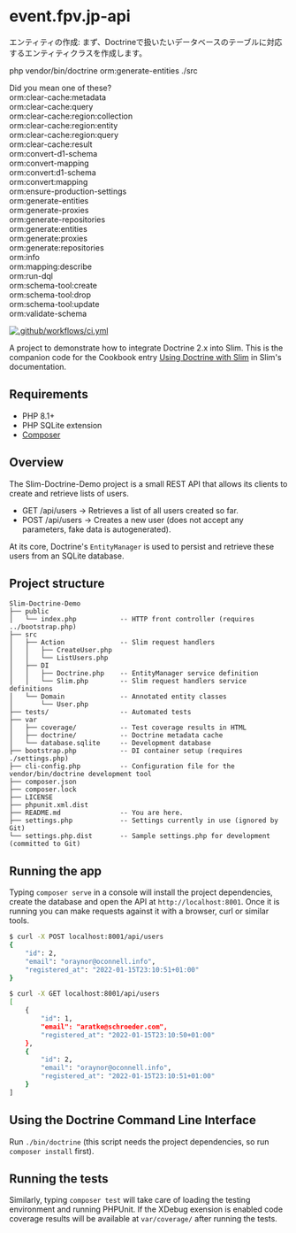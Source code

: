 # event.fpv.jp-api

エンティティの作成:
まず、Doctrineで扱いたいデータベースのテーブルに対応するエンティティクラスを作成します。

php vendor/bin/doctrine orm:generate-entities ./src

  Did you mean one of these?                   
      orm:clear-cache:metadata                 
      orm:clear-cache:query                    
      orm:clear-cache:region:collection        
      orm:clear-cache:region:entity            
      orm:clear-cache:region:query             
      orm:clear-cache:result                   
      orm:convert-d1-schema                    
      orm:convert-mapping                      
      orm:convert:d1-schema                    
      orm:convert:mapping                      
      orm:ensure-production-settings           
      orm:generate-entities                    
      orm:generate-proxies                     
      orm:generate-repositories                
      orm:generate:entities                    
      orm:generate:proxies                     
      orm:generate:repositories                
      orm:info                                 
      orm:mapping:describe                     
      orm:run-dql                              
      orm:schema-tool:create                   
      orm:schema-tool:drop                     
      orm:schema-tool:update                   
      orm:validate-schema 

[![.github/workflows/ci.yml](https://github.com/1ma/Slim-Doctrine-Demo/actions/workflows/ci.yml/badge.svg)](https://github.com/1ma/Slim-Doctrine-Demo/actions)

A project to demonstrate how to integrate Doctrine 2.x into Slim. This is the companion
code for the Cookbook entry [Using Doctrine with Slim] in Slim's documentation.

## Requirements

- PHP 8.1+
- PHP SQLite extension
- [Composer]

## Overview

The Slim-Doctrine-Demo project is a small REST API that allows its clients to
create and retrieve lists of users.

- GET /api/users    -> Retrieves a list of all users created so far.
- POST /api/users   -> Creates a new user (does not accept any parameters, fake data is autogenerated).

At its core, Doctrine's `EntityManager` is used to persist and retrieve these
users from an SQLite database.

## Project structure

```
Slim-Doctrine-Demo
├── public
│   └── index.php           -- HTTP front controller (requires ../bootstrap.php)
├── src
│   ├── Action              -- Slim request handlers
│   │   ├── CreateUser.php
│   │   └── ListUsers.php
│   ├── DI
│   │   ├── Doctrine.php    -- EntityManager service definition
│   │   └── Slim.php        -- Slim request handlers service definitions
│   └── Domain              -- Annotated entity classes
│       └── User.php
├── tests/                  -- Automated tests
├── var
│   ├── coverage/           -- Test coverage results in HTML
│   ├── doctrine/           -- Doctrine metadata cache
│   └── database.sqlite     -- Development database
├── bootstrap.php           -- DI container setup (requires ./settings.php)
├── cli-config.php          -- Configuration file for the vendor/bin/doctrine development tool
├── composer.json
├── composer.lock
├── LICENSE
├── phpunit.xml.dist
├── README.md               -- You are here.
├── settings.php            -- Settings currently in use (ignored by Git)
└── settings.php.dist       -- Sample settings.php for development (committed to Git)
```

## Running the app
Typing `composer serve` in a console will install the project dependencies, create the database and open
the API at `http://localhost:8001`. Once it is running you can make requests against it with a browser,
curl or similar tools.

```bash
$ curl -X POST localhost:8001/api/users
{
    "id": 2,
    "email": "oraynor@oconnell.info",
    "registered_at": "2022-01-15T23:10:51+01:00"
}

$ curl -X GET localhost:8001/api/users
[
    {
        "id": 1,
        "email": "aratke@schroeder.com",
        "registered_at": "2022-01-15T23:10:50+01:00"
    },
    {
        "id": 2,
        "email": "oraynor@oconnell.info",
        "registered_at": "2022-01-15T23:10:51+01:00"
    }
]
```

## Using the Doctrine Command Line Interface

Run `./bin/doctrine` (this script needs the project dependencies, so run `composer install` first).

## Running the tests

Similarly, typing `composer test` will take care of loading the testing environment and running PHPUnit. If the XDebug exension is enabled code coverage results will be available at `var/coverage/` after running the tests.


[Using Doctrine with Slim]: https://www.slimframework.com/docs/v4/cookbook/database-doctrine.html
[Composer]: https://getcomposer.org/
